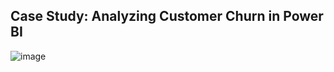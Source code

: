**Case Study: Analyzing Customer Churn in Power BI**
---
![image](https://user-images.githubusercontent.com/121925698/217402366-9bf089a4-b22e-4299-9382-dc0386b18a2a.png)

